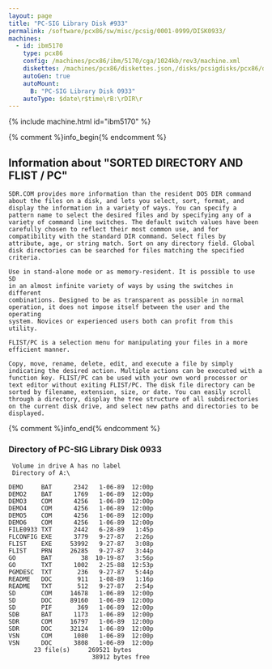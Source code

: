 ```yaml
---
layout: page
title: "PC-SIG Library Disk #933"
permalink: /software/pcx86/sw/misc/pcsig/0001-0999/DISK0933/
machines:
  - id: ibm5170
    type: pcx86
    config: /machines/pcx86/ibm/5170/cga/1024kb/rev3/machine.xml
    diskettes: /machines/pcx86/diskettes.json,/disks/pcsigdisks/pcx86/diskettes.json
    autoGen: true
    autoMount:
      B: "PC-SIG Library Disk 0933"
    autoType: $date\r$time\rB:\rDIR\r
---
```


{% include machine.html id="ibm5170" %}

{% comment %}info_begin{% endcomment %}

## Information about "SORTED DIRECTORY AND FLIST / PC"

    SDR.COM provides more information than the resident DOS DIR command
    about the files on a disk, and lets you select, sort, format, and
    display the information in a variety of ways. You can specify a
    pattern name to select the desired files and by specifying any of a
    variety of command line switches. The default switch values have been
    carefully chosen to reflect their most common use, and for
    compatibility with the standard DIR command. Select files by
    attribute, age, or string match. Sort on any directory field. Global
    disk directories can be searched for files matching the specified
    criteria.
    
    Use in stand-alone mode or as memory-resident. It is possible to use SD
    in an almost infinite variety of ways by using the switches in different
    combinations. Designed to be as transparent as possible in normal
    operation, it does not impose itself between the user and the operating
    system. Novices or experienced users both can profit from this utility.
    
    FLIST/PC is a selection menu for manipulating your files in a more
    efficient manner.
    
    Copy, move, rename, delete, edit, and execute a file by simply
    indicating the desired action. Multiple actions can be executed with a
    function key. FLIST/PC can be used with your own word processor or
    text editor without exiting FLIST/PC. The disk file directory can be
    sorted by filename, extension, size, or date. You can easily scroll
    through a directory, display the tree structure of all subdirectories
    on the current disk drive, and select new paths and directories to be
    displayed.
{% comment %}info_end{% endcomment %}


### Directory of PC-SIG Library Disk 0933

     Volume in drive A has no label
     Directory of A:\

    DEMO     BAT      2342   1-06-89  12:00p
    DEMO2    BAT      1769   1-06-89  12:00p
    DEMO3    COM      4256   1-06-89  12:00p
    DEMO4    COM      4256   1-06-89  12:00p
    DEMO5    COM      4256   1-06-89  12:00p
    DEMO6    COM      4256   1-06-89  12:00p
    FILE0933 TXT      2442   6-28-89   1:45p
    FLCONFIG EXE      3779   9-27-87   2:26p
    FLIST    EXE     53992   9-27-87   3:08p
    FLIST    PRN     26285   9-27-87   3:44p
    GO       BAT        38  10-19-87   3:56p
    GO       TXT      1002   2-25-88  12:53p
    PGMDESC  TXT       236   9-27-87   5:44p
    README   DOC       911   1-08-89   1:16p
    README   TXT       512   9-27-87   2:54p
    SD       COM     14678   1-06-89  12:00p
    SD       DOC     89160   1-06-89  12:00p
    SD       PIF       369   1-06-89  12:00p
    SDB      BAT      1173   1-06-89  12:00p
    SDR      COM     16797   1-06-89  12:00p
    SDR      DOC     32124   1-06-89  12:00p
    VSN      COM      1080   1-06-89  12:00p
    VSN      DOC      3808   1-06-89  12:00p
           23 file(s)     269521 bytes
                           38912 bytes free
